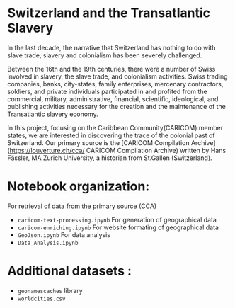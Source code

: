 # Switzerland and the Transatlantic Slavery

In the last decade, the narrative that Switzerland has nothing to do with slave trade, slavery and colonialism has been severely challenged.

Between the 16th and the 19th centuries, there were a number of Swiss involved in slavery, the slave trade, and colonialism activities. Swiss trading companies, banks, city-states, family enterprises, mercenary contractors, soldiers, and private individuals participated in and profited from the commercial, military, administrative, financial, scientific, ideological, and publishing activities necessary for the creation and the maintenance of the Transatlantic slavery economy. 

In this project, focusing on the Caribbean Community(CARICOM) member states, we are interested in discovering the trace of the colonial past of Switzerland.
Our primary source is the [CARICOM Compilation Archive](https://louverture.ch/cca/ CARICOM Compilation Archive) written by Hans Fässler, MA Zurich University, a historian from St.Gallen (Switzerland).

 
# Notebook organization:

For retrieval of data from the primary source (CCA)
  - `caricom-text-processing.ipynb` 
For generation of geographical data
  - `caricom-enriching.ipynb`
For website formating of geographical data
  - `GeoJson.ipynb`
For data analysis 
  - `Data_Analysis.ipynb`

# Additional datasets : 
 - `geonamescaches` library  
 - `worldcities.csv` 



